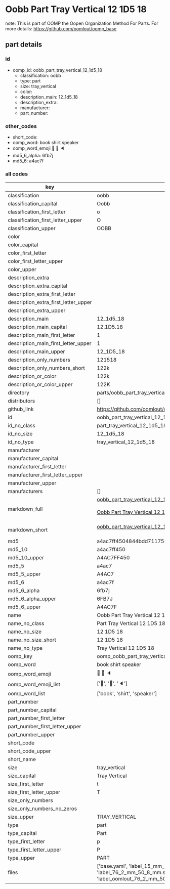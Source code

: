 # Oobb Part Tray Vertical 12 1D5 18  

note: This is part of OOMP the Oopen Organization Method For Parts. For more details: https://github.com/oomlout/oomp_base

##  part details





### id
* oomp_id: oobb_part_tray_vertical_12_1d5_18
  * classification: oobb
  * type: part
  * size: tray_vertical
  * color: 
  * description_main: 12_1d5_18
  * description_extra: 
  * manufacturer: 
  * part_number: 

### other_codes
* short_code: 
* oomp_word: book shirt speaker
* oomp_word_emoji :book: :shirt: :speaker:
* md5_6_alpha: 6fb7j
* md5_6: a4ac7f

### all codes 
| key | value |  
| --- | --- |  
| classification | oobb |  
| classification_capital | Oobb |  
| classification_first_letter | o |  
| classification_first_letter_upper | O |  
| classification_upper | OOBB |  
| color |  |  
| color_capital |  |  
| color_first_letter |  |  
| color_first_letter_upper |  |  
| color_upper |  |  
| description_extra |  |  
| description_extra_capital |  |  
| description_extra_first_letter |  |  
| description_extra_first_letter_upper |  |  
| description_extra_upper |  |  
| description_main | 12_1d5_18 |  
| description_main_capital | 12.1D5.18 |  
| description_main_first_letter | 1 |  
| description_main_first_letter_upper | 1 |  
| description_main_upper | 12_1D5_18 |  
| description_only_numbers | 121518 |  
| description_only_numbers_short | 122k |  
| description_or_color | 122k |  
| description_or_color_upper | 122K |  
| directory | parts/oobb_part_tray_vertical_12_1d5_18 |  
| distributors | [] |  
| github_link | https://github.com/oomlout/oomlout_oomp_part_src/tree/main/parts/oobb_part_tray_vertical_12_1d5_18/working |  
| id | oobb_part_tray_vertical_12_1d5_18 |  
| id_no_class | part_tray_vertical_12_1d5_18 |  
| id_no_size | 12_1d5_18 |  
| id_no_type | tray_vertical_12_1d5_18 |  
| manufacturer |  |  
| manufacturer_capital |  |  
| manufacturer_first_letter |  |  
| manufacturer_first_letter_upper |  |  
| manufacturer_upper |  |  
| manufacturers | [] |  
| markdown_full | [oobb_part_tray_vertical_12_1d5_18](https://github.com/oomlout/oomlout_oomp_part_src/tree/main/parts/oobb_part_tray_vertical_12_1d5_18/working)<br>[](https://github.com/oomlout/oomlout_oomp_part_src/tree/main/parts/oobb_part_tray_vertical_12_1d5_18/working)<br>[Oobb Part Tray Vertical 12 1D5 18](https://github.com/oomlout/oomlout_oomp_part_src/tree/main/parts/oobb_part_tray_vertical_12_1d5_18/working)<br><br> |  
| markdown_short | [oobb_part_tray_vertical_12_1d5_18](https://github.com/oomlout/oomlout_oomp_part_src/tree/main/parts/oobb_part_tray_vertical_12_1d5_18/working)<br><br> |  
| md5 | a4ac7ff4504844bdd711756b84be6260 |  
| md5_10 | a4ac7ff450 |  
| md5_10_upper | A4AC7FF450 |  
| md5_5 | a4ac7 |  
| md5_5_upper | A4AC7 |  
| md5_6 | a4ac7f |  
| md5_6_alpha | 6fb7j |  
| md5_6_alpha_upper | 6FB7J |  
| md5_6_upper | A4AC7F |  
| name | Oobb Part Tray Vertical 12 1D5 18 |  
| name_no_class | Part Tray Vertical 12 1D5 18 |  
| name_no_size | 12 1D5 18 |  
| name_no_size_short | 12 1D5 18 |  
| name_no_type | Tray Vertical 12 1D5 18 |  
| oomp_key | oomp_oobb_part_tray_vertical_12_1d5_18 |  
| oomp_word | book shirt speaker |  
| oomp_word_emoji | :book: :shirt: :speaker: |  
| oomp_word_emoji_list | [':book:', ':shirt:', ':speaker:'] |  
| oomp_word_list | ['book', 'shirt', 'speaker'] |  
| part_number |  |  
| part_number_capital |  |  
| part_number_first_letter |  |  
| part_number_first_letter_upper |  |  
| part_number_upper |  |  
| short_code |  |  
| short_code_upper |  |  
| short_name |  |  
| size | tray_vertical |  
| size_capital | Tray Vertical |  
| size_first_letter | t |  
| size_first_letter_upper | T |  
| size_only_numbers |  |  
| size_only_numbers_no_zeros |  |  
| size_upper | TRAY_VERTICAL |  
| type | part |  
| type_capital | Part |  
| type_first_letter | p |  
| type_first_letter_upper | P |  
| type_upper | PART |  
| files | ['base.yaml', 'label_15_mm_30_mm.pdf', 'label_15_mm_30_mm.svg', 'label_76_2_mm_50_8_mm.pdf', 'label_76_2_mm_50_8_mm.svg', 'label_oomlout_76_2_mm_50_8_mm.pdf', 'label_oomlout_76_2_mm_50_8_mm.svg', 'readme.md', 'working.json', 'working.yaml'] |  

